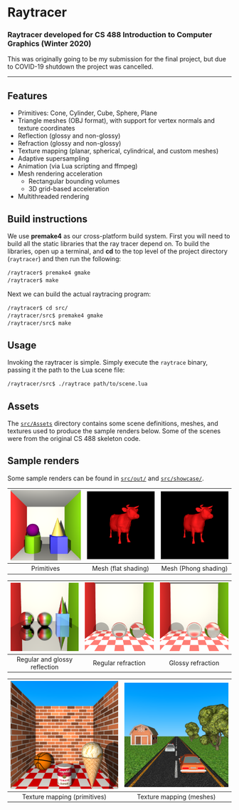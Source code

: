 # Raytracer
### Raytracer developed for CS 488 Introduction to Computer Graphics (Winter 2020)
This was originally going to be my submission for the final project, but due to COVID-19 shutdown the project was cancelled.

---

## Features
* Primitives: Cone, Cylinder, Cube, Sphere, Plane
* Triangle meshes (OBJ format), with support for vertex normals and texture coordinates
* Reflection (glossy and non-glossy)
* Refraction (glossy and non-glossy)
* Texture mapping (planar, spherical, cylindrical, and custom meshes)
* Adaptive supersampling
* Animation (via Lua scripting and ffmpeg)
* Mesh rendering acceleration
    * Rectangular bounding volumes
    * 3D grid-based acceleration
* Multithreaded rendering

## Build instructions
We use **premake4** as our cross-platform build system. First you will need to build all
the static libraries that the ray tracer depend on. To build the libraries, open up a
terminal, and **cd** to the top level of the project directory (`raytracer`) and then run the
following:
```sh
/raytracer$ premake4 gmake
/raytracer$ make
```
Next we can build the actual raytracing program:
```sh
/raytracer$ cd src/
/raytracer/src$ premake4 gmake
/raytracer/src$ make
```

## Usage
Invoking the raytracer is simple. Simply execute the `raytrace` binary, passing it the path to the Lua scene file:
```sh
/raytracer/src$ ./raytrace path/to/scene.lua
```

## Assets
The [`src/Assets`](src/Assets) directory contains some scene definitions, meshes, and textures used to produce the sample renders below. Some of the scenes were from the original CS 488 skeleton code.

## Sample renders
Some sample renders can be found in [`src/out/`](src/out/) and [`src/showcase/`](src/showcase/).

| ![Primitives](src/out/primitives.png)  | ![Mesh (flat shading)](src/out/cow-flat.png) | ![Mesh (Phong shading)](src/out/cow-phong.png) |
|:---:|:---:|:---:|
|Primitives|Mesh (flat shading)|Mesh (Phong shading)|

| ![Regular and glossy reflection](src/out/reflection.png)  | ![Regular refraction](src/out/refraction.png) | ![Glossy refraction](src/out/glossy-refraction.png) |
|:---:|:---:|:---:|
|Regular and glossy reflection|Regular refraction|Glossy refraction|

| ![Texture mapping (primitives)](src/out/wall-ball.png) | ![Texture mapping (meshes)](src/out/highway.png) |
|:---:|:---:|
|Texture mapping (primitives)|Texture mapping (meshes)|
